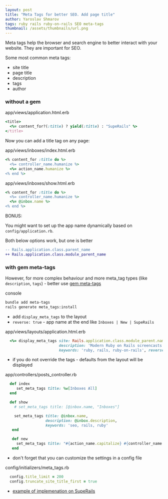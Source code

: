 ```yaml
---
layout: post
title: "Meta Tags for better SEO. Add page title"
author: Yaroslav Shmarov
tags: ruby rails ruby-on-rails SEO meta-tags
thumbnail: /assets/thumbnails/url.png
---
```


Meta tags help the browser and search engine to better interact with your website.
They are important for SEO.

Some most common meta tags:
* site title
* page title
* description
* tags
* author

### without a gem

app/views/application.html.erb
```ruby
<title>
  <%= content_for?(:title) ? yield(:title) : "SupeRails" %>
</title>
```

Now you can add a title tag on any page:

app/views/inboxes/index.html.erb
```ruby
<% content_for :title do %>
  <%= controller_name.humanize %>
  <%= action_name.humanize %>
<% end %>
```

app/views/inboxes/show.html.erb
```ruby
<% content_for :title do %>
  <%= controller_name.humanize %>
  <%= @inbox.name %>
<% end %>
```

BONUS:

You might want to set up the app name dynamically based on `config/application.rb`.

Both below options work, but one is better

```diff
-- Rails.application.class.parent_name
++ Rails.application.class.module_parent_name
```

### with gem meta-tags

However, for more complex behaviour and more meta_tag types (like `description`, `tags`) - better use [gem meta-tags](https://github.com/kpumuk/meta-tags)

console
```sh
bundle add meta-tags
rails generate meta_tags:install
```

* add `display_meta_tags` to the layout
* `reverse: true` - app name at the end like `Inboxes | New | SupeRails`

app/views/layouts/application.html.erb
```ruby
  <%= display_meta_tags site: Rails.application.class.module_parent.name,
                        description: 'Modern Ruby on Rails screencasts',
                        keywords: 'ruby, rails, ruby-on-rails', reverse: true %>
```

* if you do not override the tags - defaults from the layout will be displayed

app/controllers/posts_controller.rb
```ruby
  def index
     set_meta_tags title: %w[Inboxes All]
  end

  def show
    # set_meta_tags title: [@inbox.name, "Inboxes"]

    set_meta_tags title: @inbox.name,
                  description: @inbox.description,
                  keywords: 'seo, rails, ruby'
   end

   def new
     set_meta_tags title: "#{action_name.capitalize} #{controller_name.singularize.capitalize}"
   end
```

* don't forget that you can customize the settings in a config file

config/initializers/meta_tags.rb
```ruby
  config.title_limit = 200
  config.truncate_site_title_first = true
```

* [example of implemenation on SupeRails](https://github.com/yshmarov/superails/commit/d489756cc1f1b181e90f86c909d5ba9ce113ff1b)
